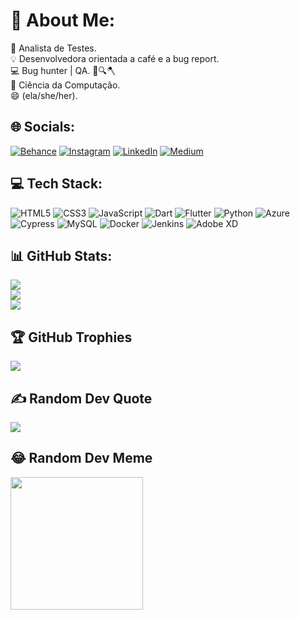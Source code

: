 # 💫 About Me:
🔭 Analista de Testes.<br>💡 Desenvolvedora orientada a café e a bug report.<br>💻 Bug hunter | QA. 🐞🔍🪓<br>👾 Ciência da Computação.<br>😄 (ela/she/her).


## 🌐 Socials:
[![Behance](https://img.shields.io/badge/Behance-1769ff?logo=behance&logoColor=white)](https://behance.net/beatrizrodrigu191) 
[![Instagram](https://img.shields.io/badge/Instagram-%23E4405F.svg?logo=Instagram&logoColor=white)](https://instagram.com/bearodrgs) 
[![LinkedIn](https://img.shields.io/badge/LinkedIn-%230077B5.svg?logo=linkedin&logoColor=white)](https://linkedin.com/in/beatrizrodrigues-2609) 
[![Medium](https://img.shields.io/badge/Medium-12100E?logo=medium&logoColor=white)](https://medium.com/@qa.beatrizrodrigues) 

## 💻 Tech Stack:
![HTML5](https://img.shields.io/badge/Html5-%23E34F26.svg?style=plastic&logo=html5&logoColor=white) 
![CSS3](https://img.shields.io/badge/Css3-%231572B6.svg?style=plastic&logo=css3&logoColor=white) 
![JavaScript](https://img.shields.io/badge/Javascript-%23323330.svg?style=plastic&logo=javascript&logoColor=%23F7DF1E) 
![Dart](https://img.shields.io/badge/Dart-%230175C2.svg?style=plastic&logo=dart&logoColor=white) 
![Flutter](https://img.shields.io/badge/Flutter-%2302569B.svg?style=plastic&logo=Flutter&logoColor=white) 
![Python](https://img.shields.io/badge/Python-3670A0?style=plastic&logo=python&logoColor=ffdd54) 
![Azure](https://img.shields.io/badge/Azure-%230072C6.svg?style=plastic&logo=azure-devops&logoColor=white) 
![Cypress](https://img.shields.io/badge/Cypress-black?style=plastic&logo=cypress&logoColor=5849BE) 
![MySQL](https://img.shields.io/badge/Mysql-%2300f.svg?style=plastic&logo=mysql&logoColor=white) 
![Docker](https://img.shields.io/badge/Docker-%230db7ed.svg?style=plastic&logo=docker&logoColor=white) 
![Jenkins](https://img.shields.io/badge/Jenkins-%232C5263.svg?style=plastic&logo=jenkins&logoColor=white)
![Adobe XD](https://img.shields.io/badge/Adobe%20XD-470137?style=plastic&logo=Adobe%20XD&logoColor=#FF61F6) 

## 📊 GitHub Stats:
![](https://github-readme-stats.vercel.app/api?username=beatrizrodrgss&theme=great-gatsby&hide_border=false&include_all_commits=false&count_private=false)<br/>
![](https://github-readme-streak-stats.herokuapp.com/?user=beatrizrodrgss&theme=great-gatsby&hide_border=false)<br/>
![](https://github-readme-stats.vercel.app/api/top-langs/?username=beatrizrodrgss&theme=great-gatsby&hide_border=false&include_all_commits=false&count_private=false&layout=compact)

## 🏆 GitHub Trophies
![](https://github-profile-trophy.vercel.app/?username=beatrizrodrgss&theme=gruvbox&no-frame=false&no-bg=true&margin-w=4)

## ✍️ Random Dev Quote
![](https://quotes-github-readme.vercel.app/api?type=horizontal&theme=gruvbox)

## 😂 Random Dev Meme
<img src="https://i.redd.it/jldb0s8xfhl01.png" width="212px"/>

<!-- Proudly created with GPRM ( https://gprm.itsvg.in ) -->

